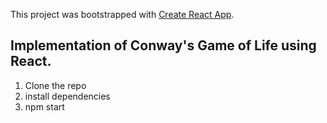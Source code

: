 This project was bootstrapped with [Create React App](https://github.com/facebook/create-react-app).

## Implementation of Conway's Game of Life using React.

1. Clone the repo
2. install dependencies
3. npm start
